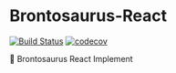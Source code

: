 # Brontosaurus-React

[![Build Status](https://travis-ci.org/SudoDotDog/Brontosaurus-React.svg?branch=master)](https://travis-ci.org/SudoDotDog/Brontosaurus-React)
[![codecov](https://codecov.io/gh/SudoDotDog/Brontosaurus-React/branch/master/graph/badge.svg)](https://codecov.io/gh/SudoDotDog/Brontosaurus-React)

:city_sunrise: Brontosaurus React Implement
